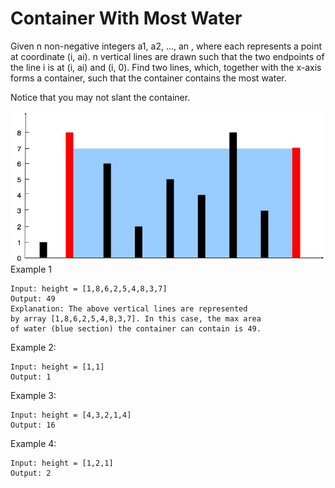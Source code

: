 # Container With Most Water
Given n non-negative integers a1, a2, ..., an , 
where each represents a point at coordinate (i, ai). 
n vertical lines are drawn such that the two endpoints 
of the line i is at (i, ai) and (i, 0). Find two lines, 
which, together with the x-axis forms a container, 
such that the container contains the most water.

Notice that you may not slant the container.

![](images/example.jpeg)
Example 1

    Input: height = [1,8,6,2,5,4,8,3,7]
    Output: 49
    Explanation: The above vertical lines are represented 
    by array [1,8,6,2,5,4,8,3,7]. In this case, the max area 
    of water (blue section) the container can contain is 49.


Example 2:

    Input: height = [1,1]
    Output: 1

Example 3:

    Input: height = [4,3,2,1,4]
    Output: 16

Example 4:
    
    Input: height = [1,2,1]
    Output: 2